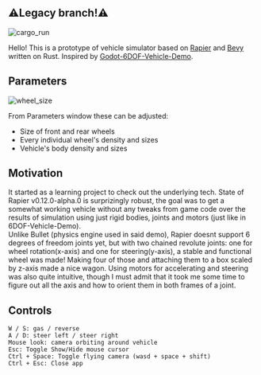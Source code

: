 ## ⚠️Legacy branch!⚠️

![cargo_run](https://github.com/gavlig/gryazevichki/blob/gryazevichki_rapier_v0.12.0-alpha.0/content/README/cargo_run.gif)

Hello! This is a prototype of vehicle simulator based on [Rapier](https://github.com/dimforge/rapier) and [Bevy](https://github.com/bevyengine/bevy) written on Rust. Inspired by [Godot-6DOF-Vehicle-Demo](https://github.com/Saitodepaula/Godot-6DOF-Vehicle-Demo).  

## Parameters

![wheel_size](https://github.com/gavlig/gryazevichki/blob/gryazevichki_rapier_v0.12.0-alpha.0/content/README/wheel_size.gif)

From Parameters window these can be adjusted:
- Size of front and rear wheels 
- Every individual wheel's density and sizes
- Vehicle's body density and sizes  

## Motivation

It started as a learning project to check out the underlying tech. State of Rapier v0.12.0-alpha.0 is surprizingly robust, the goal was to get a somewhat working vehicle without any tweaks from game code over the results of simulation using just rigid bodies, joints and motors (just like in 6DOF-Vehicle-Demo).  
Unlike Bullet (physics engine used in said demo), Rapier doesnt support 6 degrees of freedom joints yet, but with two chained revolute joints: one for wheel rotation(x-axis) and one for steering(y-axis), a stable and functional wheel was made! Making four of those and attaching them to a box scaled by z-axis made a nice wagon. Using motors for accelerating and steering was also quite intuitive, though I must admit that it took me some time to figure out all the axis and how to orient them in both frames of a joint.

## Controls

```
W / S: gas / reverse
A / D: steer left / steer right
Mouse look: camera orbiting around vehicle
Esc: Toggle Show/Hide mouse cursor
Ctrl + Space: Toggle flying camera (wasd + space + shift)
Ctrl + Esc: Close app
```